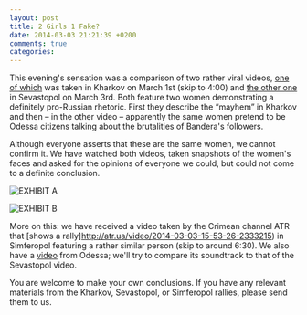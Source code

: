 ```yaml
---
layout: post
title: 2 Girls 1 Fake?
date: 2014-03-03 21:21:39 +0200
comments: true
categories: 
---
```

This evening's sensation was a comparison of two rather viral videos, [one of which](https://www.youtube.com/watch?v=Onui6ivzf4o&feature=youtu.be&t=4m) was taken in Kharkov on March 1st (skip to 4:00) and [the other one](https://www.youtube.com/watch?v=-OaeZ_mxG4g&feature=player_embedded) in Sevastopol on March 3rd. Both feature two women demonstrating a definitely pro-Russian rhetoric. First they describe the “mayhem” in Kharkov and then – in the other video – apparently the same women pretend to be Odessa citizens talking about the brutalities of Bandera's followers.Although everyone asserts that these are the same women, we cannot confirm it. We have watched both videos, taken snapshots of the women's faces and asked for the opinions of everyone we could, but could not come to a definite conclusion.


![EXHIBIT A](http://i.imgur.com/PeGt0Di.png)

![EXHIBIT B](http://i.imgur.com/B7UFIkT.png)More on this: we have received a video taken by the Crimean channel ATR that [shows a rally]http://atr.ua/video/2014-03-03-15-53-26-2333215) in Simferopol featuring a rather similar person (skip to around 6:30). We also have a [video](https://www.youtube.com/watch?feature=player_detailpage&v=T6muI9tIqN0#t=638) from Odessa; we'll try to compare its soundtrack to that of the Sevastopol video.You are welcome to make your own conclusions. If you have any relevant materials from the Kharkov, Sevastopol, or Simferopol rallies, please send them to us.